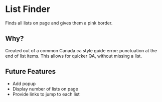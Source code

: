 # List Finder
Finds all lists on page and gives them a pink border.

## Why?
Created out of a common Canada.ca style guide error: punctuation at the end of list items.
This allows for quicker QA, without missing a list.

## Future Features
* Add popup
* Display number of lists on page
* Provide links to jump to each list
